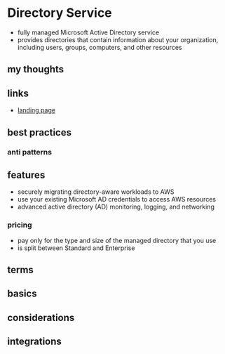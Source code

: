 # Directory Service

- fully managed Microsoft Active Directory service
- provides directories that contain information about your organization, including users, groups, computers, and other resources

## my thoughts

## links

- [landing page](https://aws.amazon.com/directoryservice/?did=ap_card&trk=ap_card)

## best practices

### anti patterns

## features

- securely migrating directory-aware workloads to AWS
- use your existing Microsoft AD credentials to access AWS resources
- advanced active directory (AD) monitoring, logging, and networking

### pricing

- pay only for the type and size of the managed directory that you use
- is split between Standard and Enterprise

## terms

## basics

## considerations

## integrations
